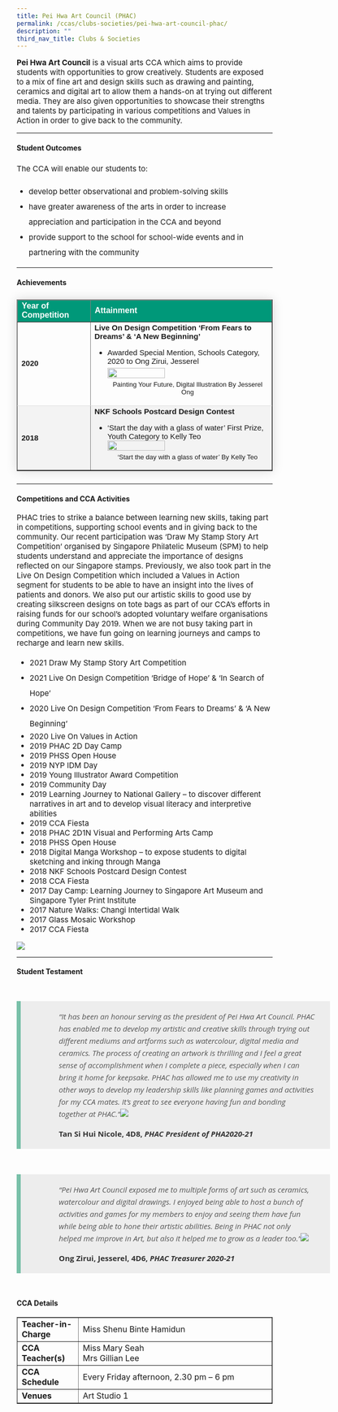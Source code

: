 ```yaml
---
title: Pei Hwa Art Council (PHAC)
permalink: /ccas/clubs-societies/pei-hwa-art-council-phac/
description: ""
third_nav_title: Clubs & Societies
---
```

<p style="font-size:15px;"><strong>Pei Hwa Art Council</strong>&nbsp;is a visual arts CCA which aims to provide students with opportunities to grow creatively. Students are exposed to a mix of fine art and design skills such as drawing and painting, ceramics and digital art to allow them a hands-on at trying out different media. They are also given opportunities to showcase their strengths and talents by participating in various competitions and Values in Action in order to give back to the community.</p>

<hr> 

<h4><strong>Student Outcomes</strong></h4>
<p style="font-size:15px; line-height:2;">The CCA will enable our students to:</p>
<ul>
	<li style="font-size:15px; line-height:2;"> develop better observational and problem-solving skills</li>
	<li style="font-size:15px; line-height:2;"> have greater awareness of the arts in order to increase appreciation and participation in the CCA and beyond</li>
	<li style="font-size:15px; line-height:2;"> provide support to the school for school-wide events and in partnering with the community</li>
</ul>

<hr>

<h4><strong>Achievements</strong></h4>
<table border="1" style="border-collapse: collapse;margin: 25px 0;font-size:15px;font-family: sans-serif;box-shadow: 0 0 20px rgba(0, 0, 0, 0.15);">
	
<thead style="background-color: #009879; font-weight: bold; font-size: 16px;">
	<tr>
			<td style="text-align:left;color:white;">Year of Competition</td>
			<td style="text-align:left;color:white;">Attainment</td>
		</tr>
	</thead>
	
<tbody>
<tr style="border-bottom: 1px solid #dddddd;">
<td><strong>2020</strong></td>
<td style="font-size:15px;"><strong>Live On Design Competition &lsquo;From Fears to Dreams&rsquo; &amp; &lsquo;A New Beginning&rsquo;</strong>
<br>
<ul>
<li style="font-size:15px;margin-bottom:5px;"> Awarded Special Mention, Schools Category, 2020 to Ong Zirui, Jesserel</li>

<img src="/images/phac1.jpg" style="width:60%; height:auto;">
<p style="font-size:13px; text-align:center; margin:5px;"> Painting Your Future, Digital Illustration By Jesserel Ong</p>
	</ul>
</td>
</tr>
														
<tr style=" background-color: #f3f3f3;">
<td style="font-size:15px;"><strong>2018</strong></td>
<td style="font-size:15px;"><strong>NKF Schools Postcard Design Contest</strong>
<br>
<ul> 
<li style="font-size:15px;"> &lsquo;Start the day with a glass of water&rsquo; First Prize, Youth Category to Kelly Teo</li>
<img src="/images/phac2.jpg" style="width:60%; height:auto;">
<p style="font-size:13px;text-align:center; margin:5px;"> &lsquo;Start the day with a glass of water&rsquo; By Kelly Teo</p>
</ul>
	</td>
</tr>
</tbody>
</table>

<hr>

<h4><strong>Competitions and CCA Activities</strong></h4>
<p style="font-size:15px;">PHAC tries to strike a balance between learning new skills, taking part in competitions, supporting school events and in giving back to the community. Our recent participation was &lsquo;Draw My Stamp Story Art Competition&rsquo; organised by Singapore Philatelic Museum (SPM) to help students understand and appreciate the importance of designs reflected on our Singapore stamps. Previously, we also took part in the Live On Design Competition which included a Values in Action segment for students to be able to have an insight into the lives of patients and donors. We also put our artistic skills to good use by creating silkscreen designs on tote bags as part of our CCA&rsquo;s efforts in raising funds for our school&rsquo;s adopted voluntary welfare organisations during Community Day 2019. When we are not busy taking part in competitions, we have fun going on learning journeys and camps to recharge and learn new skills.</p>
<ul style="font-size:15px;">
	<li style="font-size:15px; line-height:2;">2021 Draw My Stamp Story Art Competition</li>
	<li style="font-size:15px; line-height:2;">2021 Live On Design Competition &lsquo;Bridge of Hope&rsquo; &amp; &lsquo;In Search of Hope&rsquo;</li>
	<li style="font-size:15px; line-height:2;">2020 Live On Design Competition &lsquo;From Fears to Dreams&rsquo; &amp; &lsquo;A New Beginning&rsquo;</li>
<li>2020 Live On Values in Action</li>
<li>2019 PHAC 2D Day Camp</li>
<li>2019 PHSS Open House</li>
<li>2019 NYP IDM Day</li>
<li>2019 Young Illustrator Award Competition</li>
<li>2019 Community Day</li>
<li>2019 Learning Journey to National Gallery &ndash; to discover different narratives in art and to develop visual literacy and interpretive abilities</li>
<li>2019 CCA Fiesta</li>
<li>2018 PHAC 2D1N Visual and Performing Arts Camp</li>
<li>2018 PHSS Open House</li>
<li>2018 Digital Manga Workshop &ndash; to expose students to digital sketching and inking through Manga</li>
<li>2018 NKF Schools Postcard Design Contest</li>
<li>2018 CCA Fiesta</li>
<li>2017 Day Camp: Learning Journey to Singapore Art Museum and Singapore Tyler Print Institute</li>
<li>2017 Nature Walks: Changi Intertidal Walk</li>
<li>2017 Glass Mosaic Workshop</li>
<li>2017 CCA Fiesta</li>
</ul>

<img src="/images/phac3.png">

<hr>

<h4><strong>Student Testament</strong></h4>

<blockquote style=" font-size: 15PX;
  width:100%;
  margin:50px auto;
  font-family:Open Sans;
  font-style:italic;
  color: #555555;
  padding:1.2em 30px 1.2em 75px;
  border-left:8px solid #78C0A8 ;
  line-height:1.6;
  position: relative;
  background:#EDEDED;">
  &ldquo;It has been an honour serving as the president of Pei Hwa Art Council. PHAC has enabled me to develop my artistic and creative skills through trying out different mediums and artforms such as watercolour, digital media and ceramics. The process of creating an artwork is thrilling and I feel a great sense of accomplishment when I complete a piece, especially when I can bring it home for keepsake. PHAC has allowed me to use my creativity in other ways to develop my leadership skills like planning games and activities for my CCA mates. It&rsquo;s great to see everyone having fun and bonding together at PHAC.&rdquo;<img src="/images/phac4.jpg">
  <span style=" display:block;
  color:#333333;
  font-style: normal;
  font-weight: bold;
  margin-top:1em;">Tan Si Hui Nicole, 4D8,&nbsp;<em>PHAC President of PHA2020-21</em></span>
</blockquote>


<blockquote style=" font-size: 15px;
  width:100%;
  margin:50px auto;
  font-family:Open Sans;
  font-style:italic;
  color: #555555;
  padding:1.2em 30px 1.2em 75px;
  border-left:8px solid #78C0A8 ;
  line-height:1.6;
  position: relative;
  background:#EDEDED;">
  &ldquo;Pei Hwa Art Council exposed me to multiple forms of art such as ceramics, watercolour and digital drawings. I enjoyed being able to host a bunch of activities and games for my members to enjoy and seeing them have fun while being able to hone their artistic abilities. Being in PHAC not only helped me improve in Art, but also it helped me to grow as a leader too.&rdquo;<img src="/images/phac5.jpg">
  <span style=" display:block;
  color:#333333;
  font-style: normal;
  font-weight: bold;
               margin-top:1em;">Ong Zirui, Jesserel, 4D6, <em>PHAC Treasurer 2020-21</em></span>
</blockquote>


<h4><strong>CCA Details</strong></h4>
<div>
<table border="1" width="100%">
<tbody>
<tr>
<td width="24%"><strong>Teacher-in-Charge</strong></td>
<td width="76%">Miss Shenu Binte Hamidun</td>
</tr>
<tr>
<td width="24%"><strong>CCA Teacher(s)</strong></td>
<td width="76%">Miss Mary Seah<br />Mrs Gillian Lee</td>
</tr>
<tr>
<td width="24%"><strong>CCA Schedule</strong></td>
<td width="76%">Every Friday afternoon, 2.30 pm &ndash; 6 pm</td>
</tr>
<tr>
<td width="24%"><strong>Venues</strong></td>
<td width="76%">Art Studio 1</td>
</tr>
</tbody>
</table>
</div>